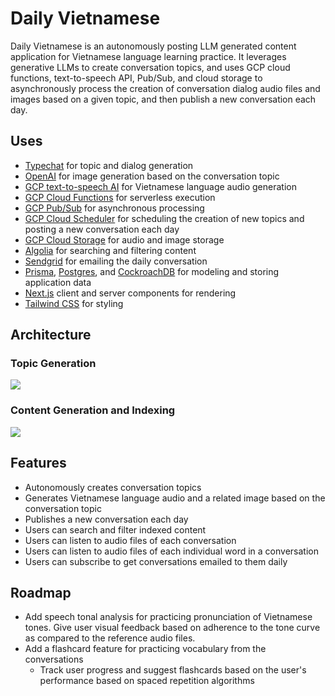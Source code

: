 # Daily Vietnamese

Daily Vietnamese is an autonomously posting LLM generated content application for Vietnamese language learning practice. It leverages generative LLMs to create conversation topics, and uses GCP cloud functions, text-to-speech API, Pub/Sub, and cloud storage to asynchronously process the creation of conversation dialog audio files and images based on a given topic, and then publish a new conversation each day.

## Uses

- [Typechat](https://github.com/microsoft/TypeChat) for topic and dialog generation
- [OpenAI](https://platform.openai.com/docs/overview) for image generation based on the conversation topic
- [GCP text-to-speech AI](https://cloud.google.com/text-to-speech) for Vietnamese language audio generation
- [GCP Cloud Functions](https://cloud.google.com/functions) for serverless execution
- [GCP Pub/Sub](https://cloud.google.com/pubsub) for asynchronous processing
- [GCP Cloud Scheduler](https://cloud.google.com/scheduler) for scheduling the creation of new topics and posting a new conversation each day
- [GCP Cloud Storage](https://cloud.google.com/storage) for audio and image storage
- [Algolia](https://www.algolia.com/) for searching and filtering content
- [Sendgrid](https://sendgrid.com/) for emailing the daily conversation
- [Prisma](https://www.prisma.io/), [Postgres](https://www.postgresql.org/), and [CockroachDB](https://www.cockroachlabs.com/) for modeling and storing application data
- [Next.js](https://nextjs.org/) client and server components for rendering
- [Tailwind CSS](https://tailwindcss.com/) for styling

## Architecture

### Topic Generation

[![](https://mermaid.ink/img/pako:eNpNkMuKwzAMRX9FaNWB5geyKLTJZlZdpLt6FsZWm0D8QJY7DEn-fdwxU6qV4B7ORVrQBEvY4p11HOHSKw9ljstgRrJ5Jt6gaQ6rYdJCjQn-QZy0TME3aZL8twE9yMsKp2vFujdq-Ie-nh5YIwcXC9vtzpH88fOjFnY1fSmLrAanGlQxvPrfxMDhe4V-iSHJnSltyuMeHbHTky2XLU-RQhnJkcK2rJZuOs-iUPmtoDpLGH68wVY40x5ztKWrn3T5icP2pudE2y-lp2gu?type=png)](https://mermaid.live/edit#pako:eNpNkMuKwzAMRX9FaNWB5geyKLTJZlZdpLt6FsZWm0D8QJY7DEn-fdwxU6qV4B7ORVrQBEvY4p11HOHSKw9ljstgRrJ5Jt6gaQ6rYdJCjQn-QZy0TME3aZL8twE9yMsKp2vFujdq-Ie-nh5YIwcXC9vtzpH88fOjFnY1fSmLrAanGlQxvPrfxMDhe4V-iSHJnSltyuMeHbHTky2XLU-RQhnJkcK2rJZuOs-iUPmtoDpLGH68wVY40x5ztKWrn3T5icP2pudE2y-lp2gu)

### Content Generation and Indexing

[![](https://mermaid.ink/img/pako:eNptVMtunDAU_RXLq4kU_8CoijRhHp1JJo00lbph4-ILuAJfZEySCvj32thEOAU2GJ_XPTL0NEMBdEsLzZuS_Nynithr19-yEkRXgR4JYw9kyMFkJctQvYFuuZGoWCtN559y1CzTYBeqYELyCgsCb6DMQB43EzNZEG8z74g6Caz9RLrz7o_k2-S5dCOfbgO5zjCPchLwxTbZ-NckEk48I0AbjXVjsc_9jwbU7jx60PMSZJUialANChrfh2v_iq0pNLQjiaArjXlaG_fFOyFxzr3_vy4_Qbsoa-cYdyu5ggGTNS8gSB5CE17m7HYC9eCpHvxZRlTCtDeQw8pgweodtYgHCr5HP4m3_eVQiwlCgmMU3knNPbyE1I4YwC8ePKF8Z7msbLjzvD0dmmu0-u5X-7WSot5PUUvLgk9BqT8lr8TAh2EGWdsAZOU4I5anKorWJxV2gtwMalvkuNJ7NENQkkrAhzs5xmYLCS-b6a09GHYVol2ikS9k_mgmGv7-A5md7KnfVQVWkpOzE7AZ3E3vaQ265lLYb793Aik1JdSQ0q19FJDzrjIpTdVoobwzePurMro1uoN72jXCd2X_GjXd5rxqYfwH08dvkw?type=png)](https://mermaid.live/edit#pako:eNptVMtunDAU_RXLq4kU_8CoijRhHp1JJo00lbph4-ILuAJfZEySCvj32thEOAU2GJ_XPTL0NEMBdEsLzZuS_Nynithr19-yEkRXgR4JYw9kyMFkJctQvYFuuZGoWCtN559y1CzTYBeqYELyCgsCb6DMQB43EzNZEG8z74g6Caz9RLrz7o_k2-S5dCOfbgO5zjCPchLwxTbZ-NckEk48I0AbjXVjsc_9jwbU7jx60PMSZJUialANChrfh2v_iq0pNLQjiaArjXlaG_fFOyFxzr3_vy4_Qbsoa-cYdyu5ggGTNS8gSB5CE17m7HYC9eCpHvxZRlTCtDeQw8pgweodtYgHCr5HP4m3_eVQiwlCgmMU3knNPbyE1I4YwC8ePKF8Z7msbLjzvD0dmmu0-u5X-7WSot5PUUvLgk9BqT8lr8TAh2EGWdsAZOU4I5anKorWJxV2gtwMalvkuNJ7NENQkkrAhzs5xmYLCS-b6a09GHYVol2ikS9k_mgmGv7-A5md7KnfVQVWkpOzE7AZ3E3vaQ265lLYb793Aik1JdSQ0q19FJDzrjIpTdVoobwzePurMro1uoN72jXCd2X_GjXd5rxqYfwH08dvkw)

## Features

- Autonomously creates conversation topics
- Generates Vietnamese language audio and a related image based on the conversation topic
- Publishes a new conversation each day
- Users can search and filter indexed content
- Users can listen to audio files of each conversation
- Users can listen to audio files of each individual word in a conversation
- Users can subscribe to get conversations emailed to them daily

## Roadmap

- Add speech tonal analysis for practicing pronunciation of Vietnamese tones. Give user visual feedback based on adherence to the tone curve as compared to the reference audio files.
- Add a flashcard feature for practicing vocabulary from the conversations
  - Track user progress and suggest flashcards based on the user's performance based on spaced repetition algorithms
